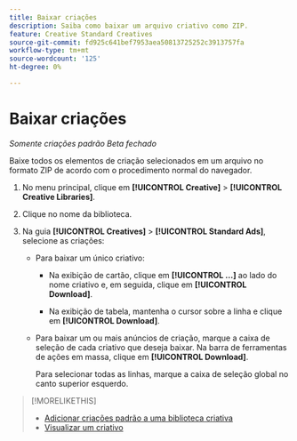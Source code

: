 ```yaml
---
title: Baixar criações
description: Saiba como baixar um arquivo criativo como ZIP.
feature: Creative Standard Creatives
source-git-commit: fd925c641bef7953aea50813725252c3913757fa
workflow-type: tm+mt
source-wordcount: '125'
ht-degree: 0%

---
```


# Baixar criações

*Somente criações padrão*
*Beta fechado*

Baixe todos os elementos de criação selecionados em um arquivo no formato ZIP de acordo com o procedimento normal do navegador.

1. No menu principal, clique em **[!UICONTROL Creative]** > **[!UICONTROL Creative Libraries]**.

1. Clique no nome da biblioteca.

1. Na guia **[!UICONTROL Creatives]** > **[!UICONTROL Standard Ads]**, selecione as criações:

   * Para baixar um único criativo:

      * Na exibição de cartão, clique em **[!UICONTROL ...]** ao lado do nome criativo e, em seguida, clique em **[!UICONTROL Download]**.

      * Na exibição de tabela, mantenha o cursor sobre a linha e clique em **[!UICONTROL Download]**.

   * Para baixar um ou mais anúncios de criação, marque a caixa de seleção de cada criativo que deseja baixar. Na barra de ferramentas de ações em massa, clique em **[!UICONTROL Download]**.

     Para selecionar todas as linhas, marque a caixa de seleção global no canto superior esquerdo.

>[!MORELIKETHIS]
>
>* [Adicionar criações padrão a uma biblioteca criativa](creative-add-standard.md)
>* [Visualizar um criativo](creative-preview.md)
